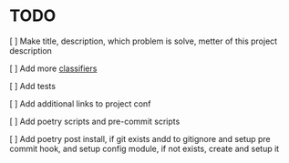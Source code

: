 # TODO

[ ] Make title, description, which problem is solve, metter of this project description

[ ] Add more [classifiers](https://pypi.org/classifiers/)

[ ] Add tests

[ ] Add additional links to project conf

[ ] Add poetry scripts and pre-commit scripts

[ ] Add poetry post install, if git exists andd to gitignore and setup pre commit hook, and setup config module, if not exists, create and setup it
